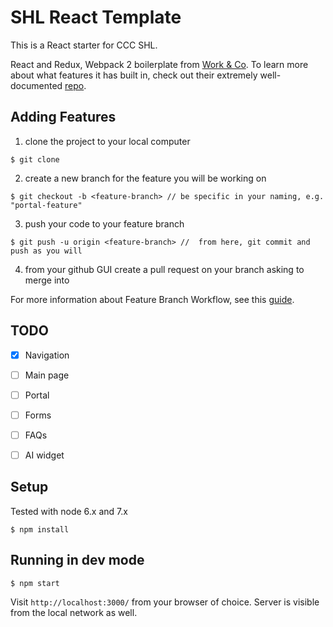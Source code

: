 # SHL React Template

This is a React starter for CCC SHL. 

React and Redux, Webpack 2 boilerplate from [Work & Co](https://work.co). To learn more about what features it has built in, check out their extremely well-documented [repo](https://github.com/workco/marvin).


## Adding Features

1. clone the project to your local computer
```
$ git clone 
```

2. create a new branch for the feature you will be working on
```
$ git checkout -b <feature-branch> // be specific in your naming, e.g. "portal-feature" 
```

3. push your code to your feature branch
```
$ git push -u origin <feature-branch> //  from here, git commit and push as you will
```

4. from your github GUI create a pull request on your branch asking to merge <feature> into <master>


For more information about Feature Branch Workflow, see this [guide](https://www.atlassian.com/git/tutorials/comparing-workflows#feature-branch-workflow).


## TODO
- [x] Navigation
- [ ] Main page
- [ ] Portal
- [ ] Forms
- [ ] FAQs
- [ ] AI widget



## Setup

Tested with node 6.x and 7.x

```
$ npm install
```

## Running in dev mode

```
$ npm start
```

Visit `http://localhost:3000/` from your browser of choice.
Server is visible from the local network as well.
